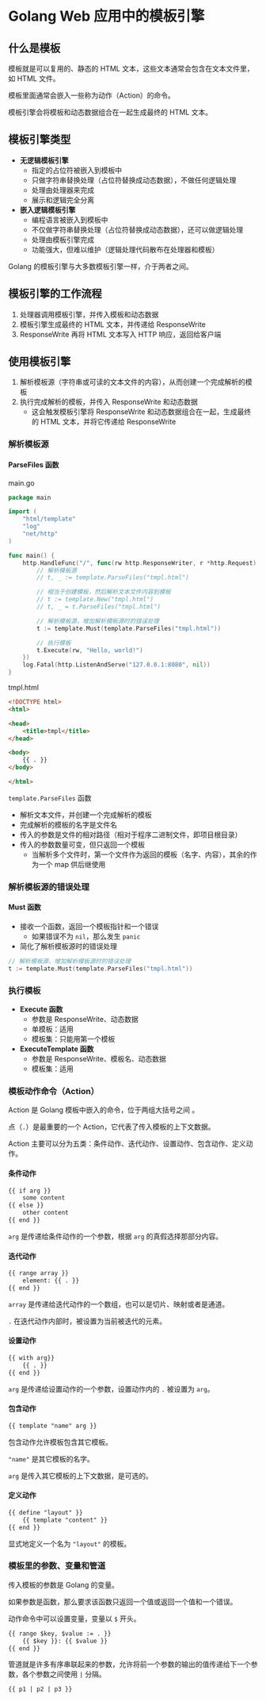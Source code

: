 # Golang Web 应用中的模板引擎



## 什么是模板

模板就是可以复用的、静态的 HTML 文本，这些文本通常会包含在文本文件里，如 HTML 文件。

模板里面通常会嵌入一些称为动作（Action）的命令。

模板引擎会将模板和动态数据组合在一起生成最终的 HTML 文本。



## 模板引擎类型

- **无逻辑模板引擎**
  - 指定的占位符被嵌入到模板中
  - 只做字符串替换处理（占位符替换成动态数据），不做任何逻辑处理
  - 处理由处理器来完成
  - 展示和逻辑完全分离
- **嵌入逻辑模板引擎**
  - 编程语言被嵌入到模板中
  - 不仅做字符串替换处理（占位符替换成动态数据），还可以做逻辑处理
  - 处理由模板引擎完成
  - 功能强大，但难以维护（逻辑处理代码散布在处理器和模板）

Golang 的模板引擎与大多数模板引擎一样，介于两者之间。



## 模板引擎的工作流程

1. 处理器调用模板引擎，并传入模板和动态数据
2. 模板引擎生成最终的 HTML 文本，并传递给 ResponseWrite
3. ResponseWrite 再将 HTML 文本写入 HTTP 响应，返回给客户端



## 使用模板引擎

1. 解析模板源（字符串或可读的文本文件的内容），从而创建一个完成解析的模板
2. 执行完成解析的模板，并传入 ResponseWrite 和动态数据
   - 这会触发模板引擎将 ResponseWrite 和动态数据组合在一起，生成最终的 HTML 文本，并将它传递给 ResponseWrite



### 解析模板源

#### ParseFiles 函数

main.go

```go
package main

import (
	"html/template"
	"log"
	"net/http"
)

func main() {
	http.HandleFunc("/", func(rw http.ResponseWriter, r *http.Request) {
		// 解析模板源
		// t, _ := template.ParseFiles("tmpl.html")

		// 相当于创建模板，然后解析文本文件内容到模板
		// t := template.New("tmpl.html")
		// t, _ = t.ParseFiles("tmpl.html")

		// 解析模板源，增加解析模板源时的错误处理
		t := template.Must(template.ParseFiles("tmpl.html"))

		// 执行模板
		t.Execute(rw, "Hello, world!")
	})
	log.Fatal(http.ListenAndServe("127.0.0.1:8080", nil))
}
```

tmpl.html

```html
<!DOCTYPE html>
<html>

<head>
    <title>tmpl</title>
</head>

<body>
    {{ . }}
</body>

</html>
```

`template.ParseFiles` 函数

- 解析文本文件，并创建一个完成解析的模板
- 完成解析的模板的名字是文件名
- 传入的参数是文件的相对路径（相对于程序二进制文件，即项目根目录）
- 传入的参数数量可变，但只返回一个模板
  - 当解析多个文件时，第一个文件作为返回的模板（名字、内容），其余的作为一个 map 供后继使用



### 解析模板源的错误处理

#### Must 函数

- 接收一个函数，返回一个模板指针和一个错误
  - 如果错误不为 `nil`，那么发生 `panic`
- 简化了解析模板源时的错误处理

```go
// 解析模板源，增加解析模板源时的错误处理
t := template.Must(template.ParseFiles("tmpl.html"))
```



### 执行模板

- **Execute 函数**
  - 参数是 ResponseWrite、动态数据
  - 单模板：适用
  - 模板集：只能用第一个模板
- **ExecuteTemplate 函数**
  - 参数是 ResponseWrite、模板名、动态数据
  - 模板集：适用



### 模板动作命令（Action）

Action 是 Golang 模板中嵌入的命令，位于两组大括号之间 。

点（`.`）是最重要的一个 Action，它代表了传入模板的上下文数据。

Action 主要可以分为五类：条件动作、迭代动作、设置动作、包含动作、定义动作。



#### 条件动作

```html
{{ if arg }}
	some content
{{ else }}
	other content
{{ end }}
```

`arg` 是传递给条件动作的一个参数，根据 `arg` 的真假选择那部分内容。



#### 迭代动作

```html
{{ range array }}
	element: {{ . }}
{{ end }}
```

`array` 是传递给迭代动作的一个数组，也可以是切片、映射或者是通道。

`.` 在迭代动作内部时，被设置为当前被迭代的元素。



#### 设置动作

```html
{{ with arg}}
	{{ . }}
{{ end }}
```

`arg` 是传递给设置动作的一个参数，设置动作内的 `.` 被设置为 `arg`。



#### 包含动作

```html
{{ template "name" arg }}
```

包含动作允许模板包含其它模板。

`"name"` 是其它模板的名字。

`arg` 是传入其它模板的上下文数据，是可选的。



#### 定义动作

```html
{{ define "layout" }}
	{{ template "content" }}
{{ end }}
```

显式地定义一个名为 `"layout"` 的模板。



### 模板里的参数、变量和管道

传入模板的参数是 Golang 的变量。

如果参数是函数，那么要求该函数只返回一个值或返回一个值和一个错误。

动作命令中可以设置变量，变量以 `$` 开头。

```html
{{ range $key, $value := . }}
	{{ $key }}: {{ $value }}
{{ end }}
```

管道就是许多有序串联起来的参数，允许将前一个参数的输出的值传递给下一个参数，各个参数之间使用 `|` 分隔。

```html
{{ p1 | p2 | p3 }}
```

